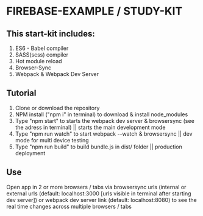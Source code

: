 # FIREBASE-EXAMPLE / STUDY-KIT

<h2>This start-kit includes: </h2>
<ol>
    <li>ES6 - Babel compiler</li>
    <li>SASS(scss) compiler</li>
    <li>Hot module reload</li>
    <li>Browser-Sync</li>
    <li>Webpack & Webpack Dev Server</li>
</ol>

<h2>Tutorial</h2>
<ol>
    <li>Clone or download the repository</li>
    <li>NPM install ("npm i" in terminal) to download & install node_modules</li>
    <li>Type "npm start" to starts the webpack dev server & browsersync (see the adress in terminal) || starts the main development mode</li>
    <li>Type "npm run watch" to start webpack --watch & browsersync || dev mode for multi device testing</li>
    <li>Type "npm run build" to build bundle.js in dist/ folder || production deployment</li>
</ol>

<h2>Use</h2>
<p>Open app in 2 or more browsers / tabs via browsersync urls (internal or external urls (default: localhost:3000 [urls visible in terminal after starting dev server]) or webpack dev server link (default: localhost:8080) to see the real time changes across multiple browsers / tabs</p>
